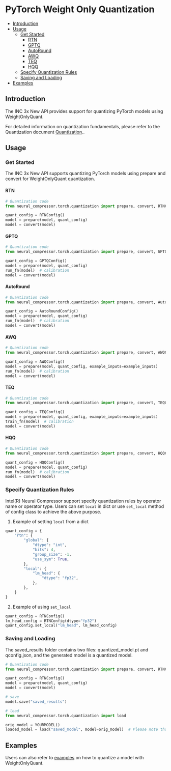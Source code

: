 
PyTorch Weight Only Quantization
===============
- [Introduction](#introduction)
- [Usage](#usage)
  - [Get Started](#get-started)
    - [RTN](#rtn)
    - [GPTQ](#gptq)
    - [AutoRound](#autoround)
    - [AWQ](#awq)
    - [TEQ](#teq)
    - [HQQ](#hqq)
  - [Specify Quantization Rules](#specify-quantization-rules)
  - [Saving and Loading](#saving-and-loading)
- [Examples](#examples)


## Introduction

The INC 3x New API provides support for quantizing PyTorch models using WeightOnlyQuant.

For detailed information on quantization fundamentals, please refer to the Quantization document [Quantization](../quantization.md)..


## Usage

### Get Started

The INC 3x New API supports quantizing PyTorch models using prepare and convert for WeightOnlyQuant quantization.

#### RTN

``` python
# Quantization code
from neural_compressor.torch.quantization import prepare, convert, RTNConfig

quant_config = RTNConfig()
model = prepare(model, quant_config)
model = convert(model)
```

#### GPTQ

``` python
# Quantization code
from neural_compressor.torch.quantization import prepare, convert, GPTQConfig

quant_config = GPTQConfig()
model = prepare(model, quant_config)
run_fn(model)  # calibration
model = convert(model)
```

#### AutoRound

``` python
# Quantization code
from neural_compressor.torch.quantization import prepare, convert, AutoRoundConfig

quant_config = AutoRoundConfig()
model = prepare(model, quant_config)
run_fn(model)  # calibration
model = convert(model)
```

#### AWQ

``` python
# Quantization code
from neural_compressor.torch.quantization import prepare, convert, AWQConfig

quant_config = AWQConfig()
model = prepare(model, quant_config, example_inputs=example_inputs)
run_fn(model)  # calibration
model = convert(model)
```

#### TEQ

``` python
# Quantization code
from neural_compressor.torch.quantization import prepare, convert, TEQConfig

quant_config = TEQConfig()
model = prepare(model, quant_config, example_inputs=example_inputs)
train_fn(model)  # calibration
model = convert(model)
```

#### HQQ

``` python
# Quantization code
from neural_compressor.torch.quantization import prepare, convert, HQQConfig

quant_config = HQQConfig()
model = prepare(model, quant_config)
run_fn(model)  # calibration
model = convert(model)
```
### Specify Quantization Rules
Intel(R) Neural Compressor support specify quantization rules by operator name or operator type. Users can set `local` in dict or use `set_local` method of config class to achieve the above purpose.

1. Example of setting `local` from a dict
```python
quant_config = {
    "rtn": {
        "global": {
            "dtype": "int",
            "bits": 4,
            "group_size": -1,
            "use_sym": True,
        },
        "local": {
            "lm_head": {
                "dtype": "fp32",
            },
        },
    }
}
```
2. Example of using `set_local`
```python
quant_config = RTNConfig()
lm_head_config = RTNConfig(dtype="fp32")
quant_config.set_local("lm_head", lm_head_config)
```

### Saving and Loading
The saved_results folder contains two files: quantized_model.pt and qconfig.json, and the generated model is a quantized model.
```python
# Quantization code
from neural_compressor.torch.quantization import prepare, convert, RTNConfig

quant_config = RTNConfig()
model = prepare(model, quant_config)
model = convert(model)

# save
model.save("saved_results")

# load
from neural_compressor.torch.quantization import load

orig_model = YOURMODEL()
loaded_model = load("saved_model", model=orig_model)  # Please note that the model parameter passes the original model.
```


## Examples

Users can also refer to [examples](https://github.com/intel/neural-compressor/blob/master/examples/3.x_api/pytorch/nlp/huggingface_models/language-modeling/quantization/llm) on how to quantize a  model with WeightOnlyQuant.
